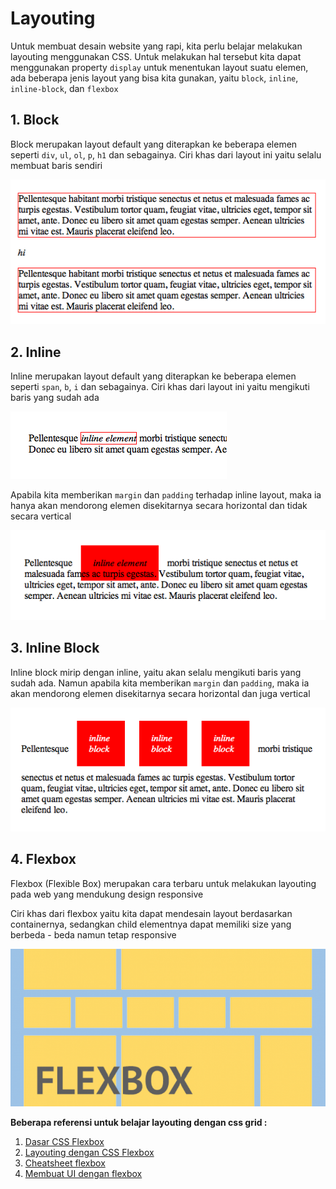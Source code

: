# Layouting

Untuk membuat desain website yang rapi, kita perlu belajar melakukan layouting menggunakan CSS. Untuk melakukan hal tersebut kita dapat menggunakan property `display` untuk menentukan layout suatu elemen, ada beberapa jenis layout yang bisa kita gunakan, yaitu `block`, `inline`, `inline-block`, dan `flexbox`

## 1. Block

Block merupakan layout default yang diterapkan ke beberapa elemen seperti `div`, `ul`, `ol`, `p`, `h1` dan sebagainya. Ciri khas dari layout ini yaitu selalu membuat baris sendiri

![block-layout](block-layout.png)

## 2. Inline

Inline merupakan layout default yang diterapkan ke beberapa elemen seperti `span`, `b`, `i` dan sebagainya. Ciri khas dari layout ini yaitu mengikuti baris yang sudah ada

![inline](inline-layout.png)

Apabila kita memberikan `margin` dan `padding` terhadap inline layout, maka ia hanya akan mendorong elemen disekitarnya secara horizontal dan tidak secara vertical

![inline-padding](inline-padding.png)

## 3. Inline Block

Inline block mirip dengan inline, yaitu akan selalu mengikuti baris yang sudah ada. Namun apabila kita memberikan `margin` dan `padding`, maka ia akan mendorong elemen disekitarnya secara horizontal dan juga vertical

![inline-block-level](inline-block-layout.png)

## 4. Flexbox

Flexbox (Flexible Box) merupakan cara terbaru untuk melakukan layouting pada web yang mendukung design responsive

Ciri khas dari flexbox yaitu kita dapat mendesain layout berdasarkan containernya, sedangkan child elementnya dapat memiliki size yang berbeda - beda namun tetap responsive

![flexbox-layout](flexbox-layout.png)

**Beberapa referensi untuk belajar layouting dengan css grid :**

1. [Dasar CSS Flexbox](https://css-tricks.com/snippets/css/a-guide-to-flexbox/)
2. [Layouting dengan CSS Flexbox](https://www.youtube.com/playlist?list=PL4cUxeGkcC9i3FXJSUfmsNOx8E7u6UuhG)
3. [Cheatsheet flexbox](flexboxsheet.png)
4. [Membuat UI dengan flexbox](https://www.flexboxpatterns.com/)
